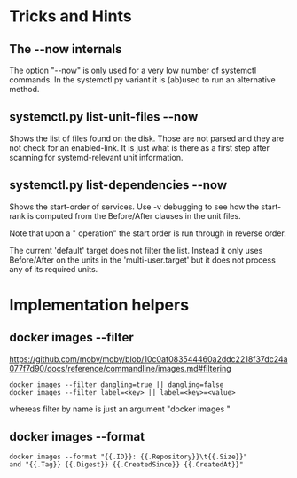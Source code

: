 # Tricks and Hints

## The --now internals

The option "--now" is only used for a very low number
of systemctl commands. In the systemctl.py variant
it is (ab)used to run an alternative method.

## systemctl.py list-unit-files --now

Shows the list of files found on the disk. Those are
not parsed and they are not check for an enabled-link.
It is just what is there as a first step after scanning
for systemd-relevant unit information.

## systemctl.py list-dependencies --now

Shows the start-order of services. Use -v debugging to 
see how the start-rank is computed from the Before/After 
clauses in the unit files.

Note that upon a "<stop> operation" the start order is
run through in reverse order.

The current 'default' target does not filter the list.
Instead it only uses Before/After on the units in the
'multi-user.target' but it does not process any of
its required units.

# Implementation helpers

## docker images --filter

https://github.com/moby/moby/blob/10c0af083544460a2ddc2218f37dc24a077f7d90/docs/reference/commandline/images.md#filtering

    docker images --filter dangling=true || dangling=false
    docker images --filter label=<key> || label=<key>=<value>

whereas filter by name is just an argument "docker images <name>"

## docker images --format

    docker images --format "{{.ID}}: {{.Repository}}\t{{.Size}}"
    and "{{.Tag}} {{.Digest}} {{.CreatedSince}} {{.CreatedAt}}"

